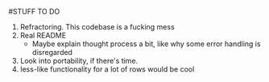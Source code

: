 #STUFF TO DO
1. Refractoring. This codebase is a fucking mess
2. Real README
    - Maybe explain thought process a bit, like why some error handling is
    disregarded
3. Look into portability, if there's time.
4. less-like functionality for a lot of rows would be cool



